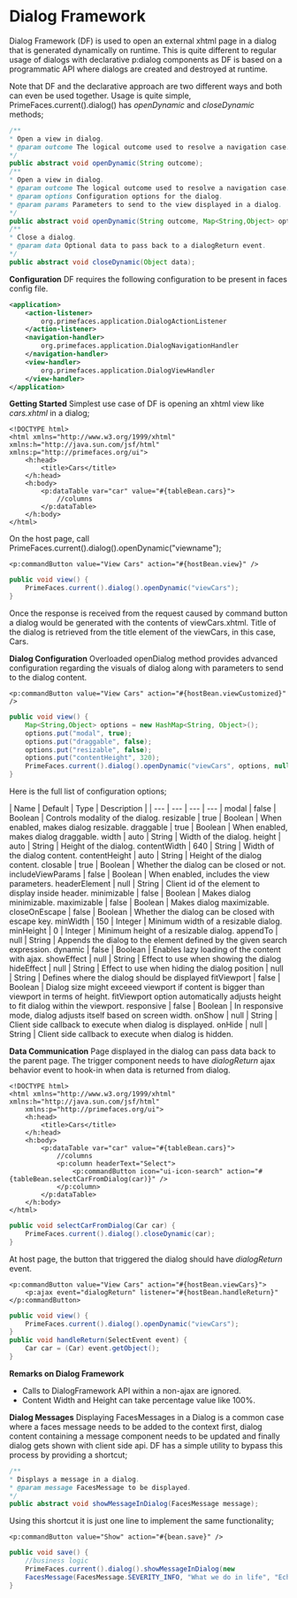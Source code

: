 # Dialog Framework

Dialog Framework (DF) is used to open an external xhtml page in a dialog that is generated
dynamically on runtime. This is quite different to regular usage of dialogs with declarative p:dialog
components as DF is based on a programmatic API where dialogs are created and destroyed at
runtime.

Note that DF and the declarative approach are two different ways and both can even be
used together. Usage is quite simple, PrimeFaces.current().dialog() has _openDynamic_ and _closeDynamic_
methods;

```java
/**
* Open a view in dialog.
* @param outcome The logical outcome used to resolve a navigation case.
*/
public abstract void openDynamic(String outcome);
/**
* Open a view in dialog.
* @param outcome The logical outcome used to resolve a navigation case.
* @param options Configuration options for the dialog.
* @param params Parameters to send to the view displayed in a dialog.
*/
public abstract void openDynamic(String outcome, Map<String,Object> options, Map<String,List<String>> params);
/**
* Close a dialog.
* @param data Optional data to pass back to a dialogReturn event.
*/
public abstract void closeDynamic(Object data);
```

**Configuration**
DF requires the following configuration to be present in faces config file.

```xml
<application>
    <action-listener>
        org.primefaces.application.DialogActionListener
    </action-listener>
    <navigation-handler>
        org.primefaces.application.DialogNavigationHandler
    </navigation-handler>
    <view-handler>
        org.primefaces.application.DialogViewHandler
    </view-handler>
</application>
```
**Getting Started**
Simplest use case of DF is opening an xhtml view like _cars.xhtml_ in a dialog;


```xhtml
<!DOCTYPE html>
<html xmlns="http://www.w3.org/1999/xhtml" xmlns:h="http://java.sun.com/jsf/html"
xmlns:p="http://primefaces.org/ui">
    <h:head>
        <title>Cars</title>
    </h:head>
    <h:body>
        <p:dataTable var="car" value="#{tableBean.cars}">
            //columns
        </p:dataTable>
    </h:body>
</html>
```
On the host page, call PrimeFaces.current().dialog().openDynamic("viewname");

```xhtml
<p:commandButton value="View Cars" action="#{hostBean.view}" />
```
```java
public void view() {
    PrimeFaces.current().dialog().openDynamic("viewCars");
}
```
Once the response is received from the request caused by command button a dialog would be
generated with the contents of viewCars.xhtml. Title of the dialog is retrieved from the title element
of the viewCars, in this case, Cars.

**Dialog Configuration**
Overloaded openDialog method provides advanced configuration regarding the visuals of dialog
along with parameters to send to the dialog content.

```xhtml
<p:commandButton value="View Cars" action="#{hostBean.viewCustomized}" />
```
```java
public void view() {
    Map<String,Object> options = new HashMap<String, Object>();
    options.put("modal", true);
    options.put("draggable", false);
    options.put("resizable", false);
    options.put("contentHeight", 320);
    PrimeFaces.current().dialog().openDynamic("viewCars", options, null);
}
```

Here is the full list of configuration options;

| Name | Default | Type | Description | 
| --- | --- | --- | --- |
modal | false | Boolean | Controls modality of the dialog.
resizable | true | Boolean | When enabled, makes dialog resizable.
draggable | true | Boolean | When enabled, makes dialog draggable.
width | auto | String | Width of the dialog.
height | auto | String | Height of the dialog.
contentWidth | 640 | String | Width of the dialog content.
contentHeight | auto | String | Height of the dialog content.
closable | true | Boolean | Whether the dialog can be closed or not.
includeViewParams | false | Boolean | When enabled, includes the view parameters.
headerElement | null | String | Client id of the element to display inside header.
minimizable | false | Boolean | Makes dialog minimizable.
maximizable | false | Boolean | Makes dialog maximizable.
closeOnEscape | false | Boolean | Whether the dialog can be closed with escape key.
minWidth | 150 | Integer | Minimum width of a resizable dialog.
minHeight | 0 | Integer | Minimum height of a resizable dialog.
appendTo | null | String | Appends the dialog to the element defined by the given search expression.
dynamic | false | Boolean | Enables lazy loading of the content with ajax.
showEffect | null | String | Effect to use when showing the dialog
hideEffect | null | String | Effect to use when hiding the dialog
position | null | String | Defines where the dialog should be displayed
fitViewport | false | Boolean | Dialog size might exceeed viewport if content is bigger than viewport in terms of height. fitViewport option automatically adjusts height to fit dialog within the viewport.
responsive | false | Boolean | In responsive mode, dialog adjusts itself based on screen width.
onShow | null | String | Client side callback to execute when dialog is displayed.
onHide | null | String | Client side callback to execute when dialog is hidden.

**Data Communication**
Page displayed in the dialog can pass data back to the parent page. The trigger component needs to
have _dialogReturn_ ajax behavior event to hook-in when data is returned from dialog.

```xhtml
<!DOCTYPE html>
<html xmlns="http://www.w3.org/1999/xhtml" xmlns:h="http://java.sun.com/jsf/html"
    xmlns:p="http://primefaces.org/ui">
    <h:head>
        <title>Cars</title>
    </h:head>
    <h:body>
        <p:dataTable var="car" value="#{tableBean.cars}">
            //columns
            <p:column headerText="Select">
                <p:commandButton icon="ui-icon-search" action="#{tableBean.selectCarFromDialog(car)}" />
            </p:column>
        </p:dataTable>
    </h:body>
</html>
```

```java
public void selectCarFromDialog(Car car) {
    PrimeFaces.current().dialog().closeDynamic(car);
}
```
At host page, the button that triggered the dialog should have _dialogReturn_ event.

```xhtml
<p:commandButton value="View Cars" action="#{hostBean.viewCars}">
    <p:ajax event="dialogReturn" listener="#{hostBean.handleReturn}"
</p:commandButton>
```
```java
public void view() {
    PrimeFaces.current().dialog().openDynamic("viewCars");
}
public void handleReturn(SelectEvent event) {
    Car car = (Car) event.getObject();
}
```
**Remarks on Dialog Framework**

- Calls to DialogFramework API within a non-ajax are ignored.
- Content Width and Height can take percentage value like 100%.

**Dialog Messages**
Displaying FacesMessages in a Dialog is a common case where a faces message needs to be added
to the context first, dialog content containing a message component needs to be updated and finally
dialog gets shown with client side api. DF has a simple utility to bypass this process by providing a
shortcut;

```java
/**
* Displays a message in a dialog.
* @param message FacesMessage to be displayed.
*/
public abstract void showMessageInDialog(FacesMessage message);
```
Using this shortcut it is just one line to implement the same functionality;

```xhtml
<p:commandButton value="Show" action="#{bean.save}" />
```
```java
public void save() {
    //business logic
    PrimeFaces.current().dialog().showMessageInDialog(new
    FacesMessage(FacesMessage.SEVERITY_INFO, "What we do in life", "Echoes in eternity."););
}
```
